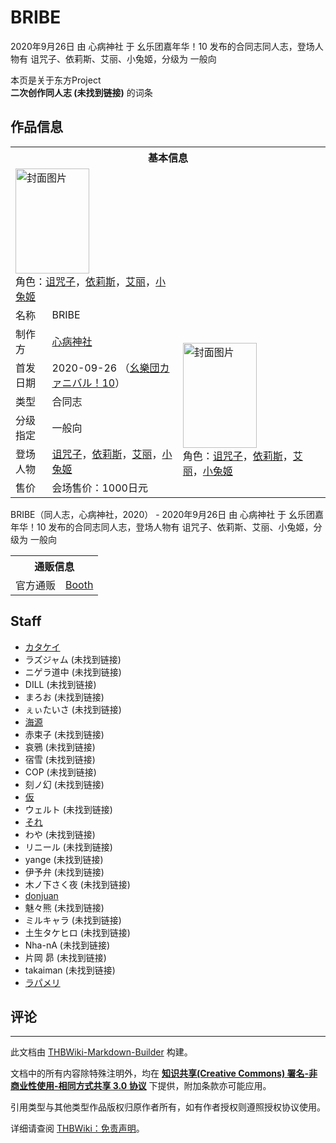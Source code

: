 # BRIBE

<!-- source html: G:\repos\THBWiki-Markdown-Builder\THBWikiMarkdown\Temp\main\6\64\ns0%3ABRIBE.html -->

2020年9月26日 由 心病神社 于 幺乐团嘉年华！10 发布的合同志同人志，登场人物有 诅咒子、依莉斯、艾丽、小兔姬，分级为 一般向

本页是关于东方Project  
 **二次创作同人志 (未找到链接)** 的词条

## 作品信息

<table><tbody><tr><th colspan="3">基本信息</th></tr><tr><td class="cover-artwork-mobile" colspan="2"><a href="./文件-BRIBE封面.jpg.md" class="image" title="封面图片"><img alt="封面图片" src="https://upload.thwiki.cc/thumb/7/7c/BRIBE%E5%B0%81%E9%9D%A2.jpg/118px-BRIBE%E5%B0%81%E9%9D%A2.jpg" decoding="async" loading="lazy" width="118" height="168" srcset="https://upload.thwiki.cc/thumb/7/7c/BRIBE%E5%B0%81%E9%9D%A2.jpg/177px-BRIBE%E5%B0%81%E9%9D%A2.jpg 1.5x, https://upload.thwiki.cc/thumb/7/7c/BRIBE%E5%B0%81%E9%9D%A2.jpg/236px-BRIBE%E5%B0%81%E9%9D%A2.jpg 2x" data-file-width="2509" data-file-height="3568"></a><div class="cover-char">角色：<a href="/index.php?title=%E8%AF%85%E5%92%92%E5%AD%90&amp;action=edit&amp;redlink=1" class="new" title="诅咒子（页面不存在）">诅咒子</a>，<a href="./依莉斯.md" title="依莉斯">依莉斯</a>，<a href="./艾丽.md" title="艾丽">艾丽</a>，<a href="./小兔姬.md" title="小兔姬">小兔姬</a></div></td>
</tr><tr><td class="label">名称</td><td colspan="2"> BRIBE </td></tr><tr><td class="label">制作方</td><td><a href="./心病神社.md" title="心病神社">心病神社</a></td><td class="cover-artwork" rowspan="6" style="min-width:168px;"><a href="./文件-BRIBE封面.jpg.md" class="image" title="封面图片"><img alt="封面图片" src="https://upload.thwiki.cc/thumb/7/7c/BRIBE%E5%B0%81%E9%9D%A2.jpg/118px-BRIBE%E5%B0%81%E9%9D%A2.jpg" decoding="async" loading="lazy" width="118" height="168" srcset="https://upload.thwiki.cc/thumb/7/7c/BRIBE%E5%B0%81%E9%9D%A2.jpg/177px-BRIBE%E5%B0%81%E9%9D%A2.jpg 1.5x, https://upload.thwiki.cc/thumb/7/7c/BRIBE%E5%B0%81%E9%9D%A2.jpg/236px-BRIBE%E5%B0%81%E9%9D%A2.jpg 2x" data-file-width="2509" data-file-height="3568"></a><div class="cover-char">角色：<a href="/index.php?title=%E8%AF%85%E5%92%92%E5%AD%90&amp;action=edit&amp;redlink=1" class="new" title="诅咒子（页面不存在）">诅咒子</a>，<a href="./依莉斯.md" title="依莉斯">依莉斯</a>，<a href="./艾丽.md" title="艾丽">艾丽</a>，<a href="./小兔姬.md" title="小兔姬">小兔姬</a></div></td>
</tr><tr><td class="label">首发日期</td><td>2020-09-26&#160;（<a href="/展会作品列表?e=%E5%B9%BA%E4%B9%90%E5%9B%A2%E5%98%89%E5%B9%B4%E5%8D%8E%EF%BC%81%2310">幺樂団カァニバル！10</a>）</td></tr><tr><td class="label">类型</td><td>合同志</td></tr><tr><td class="label">分级指定</td><td>一般向</td></tr><tr><td class="label">登场人物</td><td><a href="/index.php?title=%E8%AF%85%E5%92%92%E5%AD%90&amp;action=edit&amp;redlink=1" class="new" title="诅咒子（页面不存在）">诅咒子</a>，<a href="./依莉斯.md" title="依莉斯">依莉斯</a>，<a href="./艾丽.md" title="艾丽">艾丽</a>，<a href="./小兔姬.md" title="小兔姬">小兔姬</a></td></tr><tr><td class="label">售价</td><td>会场售价：1000日元</td></tr></tbody></table>

BRIBE（同人志，心病神社，2020） - 2020年9月26日 由 心病神社 于 幺乐团嘉年华！10 发布的合同志同人志，登场人物有 诅咒子、依莉斯、艾丽、小兔姬，分级为 一般向

<table><tbody><tr><th colspan="3">通贩信息</th></tr><tr><td class="label">官方通贩</td><td colspan="2"><a rel="nofollow" class="external text" href="https://murmeltire1218.booth.pm/items/2416871">Booth</a></td></tr></tbody></table>



## Staff
- [カタケイ](./カタケイ.md)
- ラズジャム (未找到链接)
- ニゲラ道中 (未找到链接)
- DILL (未找到链接)
- まろお (未找到链接)
- ぇぃたいさ (未找到链接)
- [海源](./海源.md)
- 赤束子 (未找到链接)
- 哀鴉 (未找到链接)
- 宿雪 (未找到链接)
- COP (未找到链接)
- 刻ノ幻 (未找到链接)
- [仮](./仮.md)
- ウェルト (未找到链接)
- [それ](./それ（视频）.md)
- わや (未找到链接)
- リニール (未找到链接)
- yange (未找到链接)
- 伊予弁 (未找到链接)
- 木ノ下さく夜 (未找到链接)
- [donjuan](./donjuan.md)
- 魅々熊 (未找到链接)
- ミルキャラ (未找到链接)
- 土生タケヒロ (未找到链接)
- Nha-nA (未找到链接)
- 片岡 昴 (未找到链接)
- takaiman (未找到链接)
- [ラパメリ](./ラパメリ.md)


## 评论




---

此文档由 [THBWiki-Markdown-Builder](https://github.com/Delsin-Yu/THBWiki-Markdown-Builder) 构建。

文档中的所有内容除特殊注明外，均在 [**知识共享(Creative Commons) 署名-非商业性使用-相同方式共享 3.0 协议**](https://creativecommons.org/licenses/by-sa/3.0/deed.zh-hans) 下提供，附加条款亦可能应用。

引用类型与其他类型作品版权归原作者所有，如有作者授权则遵照授权协议使用。

详细请查阅 [THBWiki：免责声明](https://thbwiki.cc/THBWiki:%E5%85%8D%E8%B4%A3%E5%A3%B0%E6%98%8E)。

